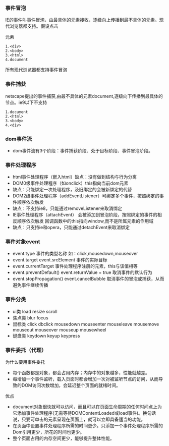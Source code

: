 
### 事件冒泡
    
IE的事件叫事件冒泡，由最具体的元素接收，逐级向上传播到最不具体的元素。现代浏览器都支持。假设点击<div>元素

    1.<div>
    2.<body>
    3.<html>
    4.document
    
所有现代浏览器都支持事件冒泡
    
### 事件捕获

netscape提出的事件捕获,由最不具体的元素document,逐级向下传播到最具体的节点。ie9以下不支持

    1.document
    2.<html>
    3.<body>
    4.<div>
    
### dom事件流

* dom事件流有3个阶段：事件捕获阶段、处于目标阶段、事件冒泡阶段。
    
### 事件处理程序

* html事件处理程序（嵌入html）缺点：没有做到结构与行为分离
* DOM0级事件处理程序（如onclick）this指向当前dom元素 
* 缺点：只能绑定一次处理程序，及旧绑定的会被新绑定的代替
* DOM2级事件处理程序（addEventListener）可绑定多个事件，按照绑定的事件顺序依次触发
* 缺点：不支持ie8，只能通过removeListener来取消绑定
* IE事件处理程序（attachEvent） 会被添加到冒泡阶段，按照绑定的事件的相反顺序依次触发  回调函数中的this指向window,而不是所属元素的作用域
* 缺点：只支持ie和opera，只能通过detachEvent来取消绑定

### 事件对象event
* event.type 事件的类型名称 如：click,mousedown,mouseover 
* event.target event.srcElement 事件的实际目标
* event.currentTarget 事件处理程序注册的元素，this与该值相等
* event.preventDefault() event.returnValue = true 取消事件的默认行为
* event.stopPropagation() event.cancelBubble 取消事件的冒泡或捕获，从而避免事件继续传播

### 事件分类
* ui类 load resize scroll
* 焦点类 blur focus
* 鼠标类 click dbclick mousedown mouseenter mouseleave mousemove mouseout mouseover mouseup mousewheel
* 键盘类 keydown keyup keypress

### 事件委托（代理）

为什么要用事件委托

* 每个函数都是对象，都会占用内存；内存中的对象越多，性能就越差。
* 每增加一个事件监听，载入页面时都会增加一次对被监听节点的访问，从而导致的DOM访问次数增加，会延迟整个页面的就绪时间。

优点

* document对象很快就可以访问，而且可以在页面生命周期的任何时间点上为它添加事件处理程序(无需等待DOMContentLoaded或load事件)。换句话说，只要可单击的元素呈现在页面上，就可以立即具备适当的功能。
* 在页面中设置事件处理程序所需的时间更少。只添加一个事件处理程序所需的Dom引用更少，所花的时间也更少。
* 整个页面占用的内存空间更少，能够提升整体性能。
    